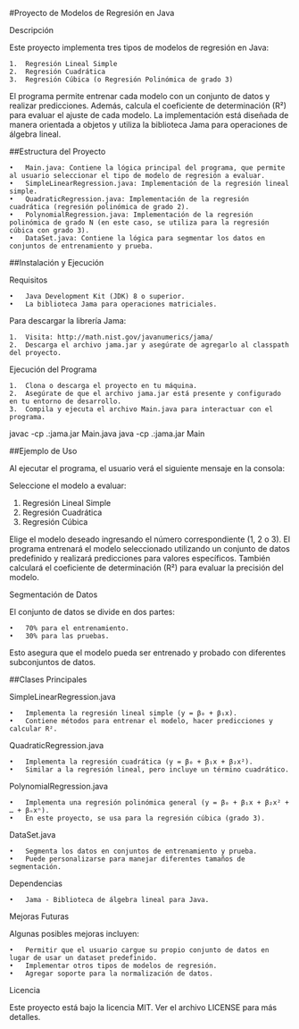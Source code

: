 #Proyecto de Modelos de Regresión en Java

Descripción

Este proyecto implementa tres tipos de modelos de regresión en Java:

	1.	Regresión Lineal Simple
	2.	Regresión Cuadrática
	3.	Regresión Cúbica (o Regresión Polinómica de grado 3)

El programa permite entrenar cada modelo con un conjunto de datos y realizar predicciones. Además, calcula el coeficiente de determinación (R²) para evaluar el ajuste de cada modelo. La implementación está diseñada de manera orientada a objetos y utiliza la biblioteca Jama para operaciones de álgebra lineal.

##Estructura del Proyecto

	•	Main.java: Contiene la lógica principal del programa, que permite al usuario seleccionar el tipo de modelo de regresión a evaluar.
	•	SimpleLinearRegression.java: Implementación de la regresión lineal simple.
	•	QuadraticRegression.java: Implementación de la regresión cuadrática (regresión polinómica de grado 2).
	•	PolynomialRegression.java: Implementación de la regresión polinómica de grado N (en este caso, se utiliza para la regresión cúbica con grado 3).
	•	DataSet.java: Contiene la lógica para segmentar los datos en conjuntos de entrenamiento y prueba.

##Instalación y Ejecución

Requisitos

	•	Java Development Kit (JDK) 8 o superior.
	•	La biblioteca Jama para operaciones matriciales.

Para descargar la librería Jama:

	1.	Visita: http://math.nist.gov/javanumerics/jama/
	2.	Descarga el archivo jama.jar y asegúrate de agregarlo al classpath del proyecto.

Ejecución del Programa

	1.	Clona o descarga el proyecto en tu máquina.
	2.	Asegúrate de que el archivo jama.jar está presente y configurado en tu entorno de desarrollo.
	3.	Compila y ejecuta el archivo Main.java para interactuar con el programa.

javac -cp .:jama.jar Main.java
java -cp .:jama.jar Main

##Ejemplo de Uso

Al ejecutar el programa, el usuario verá el siguiente mensaje en la consola:

Seleccione el modelo a evaluar:
1. Regresión Lineal Simple
2. Regresión Cuadrática
3. Regresión Cúbica

Elige el modelo deseado ingresando el número correspondiente (1, 2 o 3). El programa entrenará el modelo seleccionado utilizando un conjunto de datos predefinido y realizará predicciones para valores específicos. También calculará el coeficiente de determinación (R²) para evaluar la precisión del modelo.

Segmentación de Datos

El conjunto de datos se divide en dos partes:

	•	70% para el entrenamiento.
	•	30% para las pruebas.

Esto asegura que el modelo pueda ser entrenado y probado con diferentes subconjuntos de datos.

##Clases Principales

SimpleLinearRegression.java

	•	Implementa la regresión lineal simple (y = β₀ + β₁x).
	•	Contiene métodos para entrenar el modelo, hacer predicciones y calcular R².

QuadraticRegression.java

	•	Implementa la regresión cuadrática (y = β₀ + β₁x + β₂x²).
	•	Similar a la regresión lineal, pero incluye un término cuadrático.

PolynomialRegression.java

	•	Implementa una regresión polinómica general (y = β₀ + β₁x + β₂x² + … + βₙxⁿ).
	•	En este proyecto, se usa para la regresión cúbica (grado 3).

DataSet.java

	•	Segmenta los datos en conjuntos de entrenamiento y prueba.
	•	Puede personalizarse para manejar diferentes tamaños de segmentación.

Dependencias

	•	Jama - Biblioteca de álgebra lineal para Java.

Mejoras Futuras

Algunas posibles mejoras incluyen:

	•	Permitir que el usuario cargue su propio conjunto de datos en lugar de usar un dataset predefinido.
	•	Implementar otros tipos de modelos de regresión.
	•	Agregar soporte para la normalización de datos.


Licencia

Este proyecto está bajo la licencia MIT. Ver el archivo LICENSE para más detalles.

